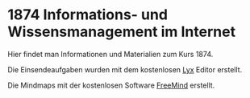# 1874 Informations- und Wissensmanagement im Internet

Hier findet man Informationen und Materialien zum Kurs 1874.

Die Einsendeaufgaben wurden mit dem kostenlosen [Lyx](http://lyx.org "Lyx Editor") Editor erstellt.


Die Mindmaps mit der kostenlosen Software [FreeMind](http://freemind.sourceforge.net "Mindmaps mit FreeMind") erstellt.


